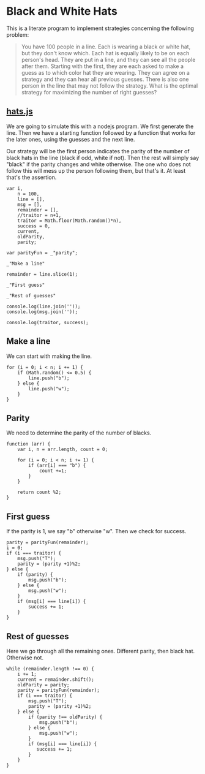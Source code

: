 # Black and White Hats

This is a literate program to implement strategies concerning the following problem:

>You have 100 people in a line. Each is wearing a black or white hat, but they don't know which. Each hat is equally likely to be on each person's head. They are put in a line, and they can see all the people after them. Starting with the first, they are each asked to make a guess as to which color hat they are wearing. They can agree on a strategy and they can hear all previous guesses. There is also one person in the line that may not follow the strategy. What is the optimal strategy for maximizing the number of right guesses?

## [hats.js](#hats.js "save: | jshint")

We are going to simulate this with a nodejs program. We first generate the line. Then we have a starting function followed by a function that works for the later ones, using the guesses and the next line. 

Our strategy will be the first person indicates the parity of the number of black hats in the line (black if odd, white if not). Then the rest will simply say "black" if the parity changes and white otherwise. The one who does not follow this will mess up the person following them, but that's it. At least that's the assertion. 


    var i, 
        n = 100,
        line = [],
        msg = [],
        remainder = [],
        //traitor = n+1, 
        traitor = Math.floor(Math.random()*n),
        success = 0,
        current, 
        oldParity, 
        parity;
    
    var parityFun = _"parity";

    _"Make a line"

    remainder = line.slice(1);

    _"First guess"

    _"Rest of guesses"

    console.log(line.join(''));
    console.log(msg.join(''));

    console.log(traitor, success);

## Make a line

We can start with making the line. 

    for (i = 0; i < n; i += 1) {
        if (Math.random() <= 0.5) {
            line.push("b"); 
        } else {
            line.push("w");
        }
    }

## Parity

We need to determine the parity of the number of blacks. 

    function (arr) {
        var i, n = arr.length, count = 0;

        for (i = 0; i < n; i += 1) {
            if (arr[i] === "b") {
                count +=1;
            }
        }

        return count %2;
    }

## First guess

If the parity is 1, we say "b" otherwise "w". Then we check for success.

    parity = parityFun(remainder);
    i = 0;
    if (i === traitor) {
        msg.push("T"); 
        parity = (parity +1)%2;
    } else {
        if (parity) {
            msg.push("b");
        } else {
            msg.push("w");
        }
        if (msg[i] === line[i]) {
            success += 1;
        }
    }


## Rest of guesses

Here we go through all the remaining ones. Different parity, then black hat. Otherwise not. 


    while (remainder.length !== 0) {
        i += 1;
        current = remainder.shift();
        oldParity = parity; 
        parity = parityFun(remainder);
        if (i === traitor) {
            msg.push("T"); 
            parity = (parity +1)%2;
        } else {
            if (parity !== oldParity) {
                msg.push("b");
            } else {
                msg.push("w");
            }
            if (msg[i] === line[i]) {
               success += 1;
            }
        }
    }





